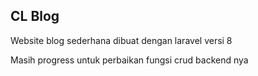 ## CL Blog

Website blog sederhana dibuat dengan laravel versi 8

Masih progress untuk perbaikan fungsi crud backend nya
